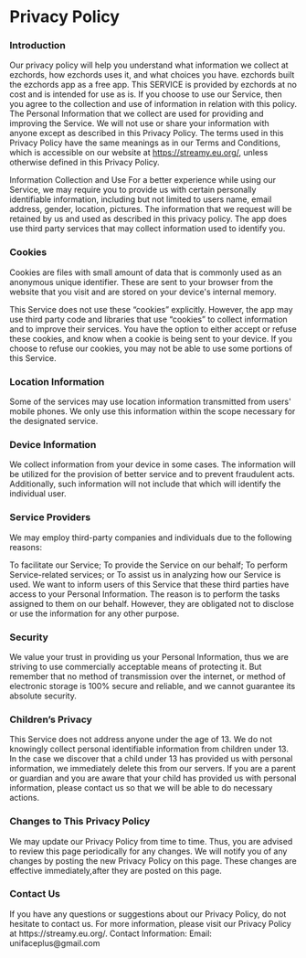 <h1>Privacy Policy</h1>

<h3>Introduction</h3>

Our privacy policy will help you understand what information we collect at ezchords, how ezchords uses it, and what choices you have. ezchords built the ezchords app as a free app. This SERVICE is provided by ezchords at no cost and is intended for use as is. If you choose to use our Service, then you agree to the collection and use of information in relation with this policy. The Personal Information that we collect are used for providing and improving the Service. We will not use or share your information with anyone except as described in this Privacy Policy. The terms used in this Privacy Policy have the same meanings as in our Terms and Conditions, which is accessible on our website at https://streamy.eu.org/, unless otherwise defined in this Privacy Policy.

Information Collection and Use
For a better experience while using our Service, we may require you to provide us with certain personally identifiable information, including but not limited to users name, email address, gender, location, pictures. The information that we request will be retained by us and used as described in this privacy policy. The app does use third party services that may collect information used to identify you.

<h3>Cookies</h3>
Cookies are files with small amount of data that is commonly used as an anonymous unique identifier. These are sent to your browser from the website that you visit and are stored on your device's internal memory.

This Service does not use these “cookies” explicitly. However, the app may use third party code and libraries that use “cookies” to collect information and to improve their services. You have the option to either accept or refuse these cookies, and know when a cookie is being sent to your device. If you choose to refuse our cookies, you may not be able to use some portions of this Service.

<h3>Location Information</h3>
Some of the services may use location information transmitted from users' mobile phones. We only use this information within the scope necessary for the designated service.

<h3>Device Information</h3>
We collect information from your device in some cases. The information will be utilized for the provision of better service and to prevent fraudulent acts. Additionally, such information will not include that which will identify the individual user.

<h3>Service Providers</h3>
We may employ third-party companies and individuals due to the following reasons:

To facilitate our Service;
To provide the Service on our behalf;
To perform Service-related services; or
To assist us in analyzing how our Service is used.
We want to inform users of this Service that these third parties have access to your Personal Information. The reason is to perform the tasks assigned to them on our behalf. However, they are obligated not to disclose or use the information for any other purpose.

<h3>Security</h3>
We value your trust in providing us your Personal Information, thus we are striving to use commercially acceptable means of protecting it. But remember that no method of transmission over the internet, or method of electronic storage is 100% secure and reliable, and we cannot guarantee its absolute security.

<h3>Children’s Privacy</h3>
This Service does not address anyone under the age of 13. We do not knowingly collect personal identifiable information from children under 13. In the case we discover that a child under 13 has provided us with personal information, we immediately delete this from our servers. If you are a parent or guardian and you are aware that your child has provided us with personal information, please contact us so that we will be able to do necessary actions.

<h3>Changes to This Privacy Policy</h3>
We may update our Privacy Policy from time to time. Thus, you are advised to review this page periodically for any changes. We will notify you of any changes by posting the new Privacy Policy on this page. These changes are effective immediately,after they are posted on this page.

<h3>Contact Us</h3>
If you have any questions or suggestions about our Privacy Policy, do not hesitate to contact us. For more information, please visit our Privacy Policy at https://streamy.eu.org/. Contact Information: Email: unifaceplus@gmail.com
